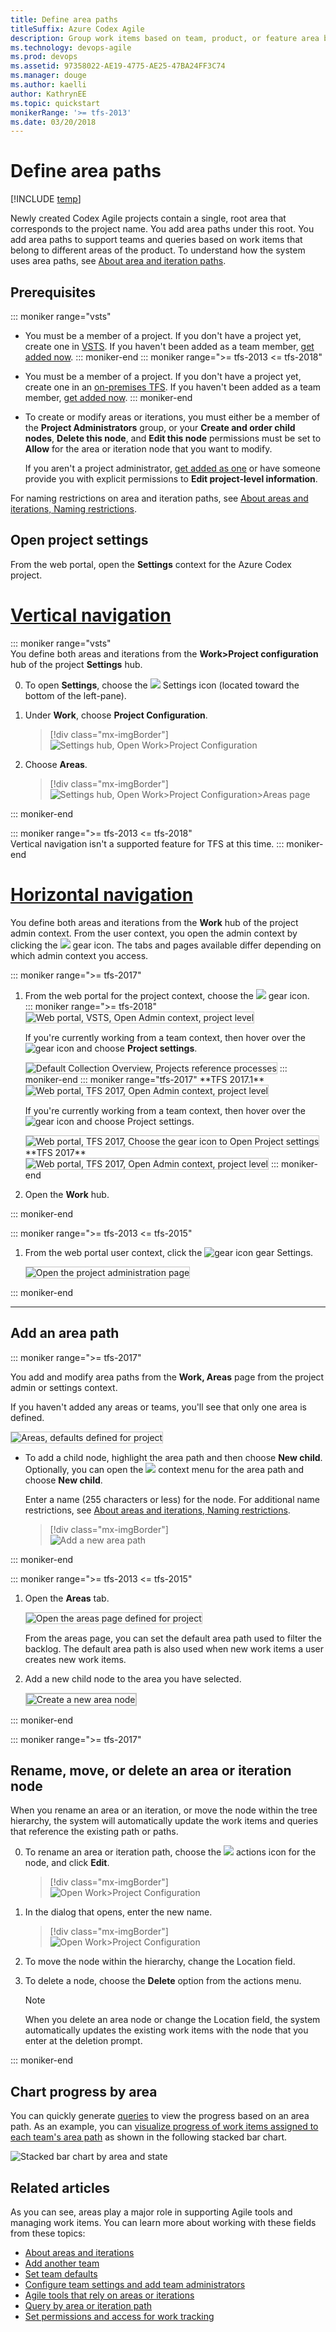 ```yaml
---
title: Define area paths
titleSuffix: Azure Codex Agile
description: Group work items based on team, product, or feature area by defining area paths for Azure Codex Agile or Team Foundation Server 
ms.technology: devops-agile
ms.prod: devops
ms.assetid: 97358022-AE19-4775-AE25-47BA24FF3C74
ms.manager: douge
ms.author: kaelliauthor: KathrynEE
ms.topic: quickstart
monikerRange: '>= tfs-2013'
ms.date: 03/20/2018
---
```



# Define area paths  

[!INCLUDE [temp](../_shared/version-vsts-tfs-all-versions.md)]

Newly created Codex Agile projects contain a single, root area that corresponds to the project name. You add area paths under this root. You add area paths to support teams and queries based on work items that belong to different areas of the product. To understand how the system uses area paths, see [About area and iteration paths](about-areas-iterations.md). 

## Prerequisites
<a name="permissions"></a>
::: moniker range="vsts"
* You must be a member of a project. If you don't have a project yet, create one in [VSTS](../accounts/set-up-vs.md). If you haven't been added as a team member, [get added now](../accounts/add-account-users-assign-access-levels.md). 
::: moniker-end
::: moniker range=">= tfs-2013 <= tfs-2018"
* You must be a member of a project. If you don't have a project yet, create one in an [on-premises TFS](../accounts/create-team-project.md). If you haven't been added as a team member, [get added now](../security/add-users-team-project.md). 
::: moniker-end
* To create or modify areas or iterations, you must either be a member of the **Project Administrators** group, or your **Create and order child nodes**, **Delete this node**, and **Edit this node** permissions must be set to **Allow** for the area or iteration node that you want to modify.

	If you aren't a project administrator, [get added as one](../security/set-project-collection-level-permissions.md) or have someone provide you with explicit permissions to **Edit project-level information**.   

For naming restrictions on area and iteration paths, see [About areas and iterations, Naming restrictions](about-areas-iterations.md#name-restrictions).

<a id="open-admin-context">  </a>
<a id="admin-intro-team-services" /> 

## Open project settings    

From the web portal, open the **Settings** context for the Azure Codex project.

# [Vertical navigation](#tab/vertical)

::: moniker range="vsts"  
You define both areas and iterations from the **Work>Project configuration** hub of the project **Settings** hub. 

0. To open **Settings**, choose the ![](../_img/icons/settings-icon-vert.png) Settings icon (located toward the bottom of the left-pane).  

0. Under **Work**, choose **Project Configuration**. 

	> [!div class="mx-imgBorder"]  
	> ![Settings hub, Open Work>Project Configuration](_img/areas/open-work-project-configuration.png)   

0. Choose **Areas**.  

	> [!div class="mx-imgBorder"]  
	> ![Settings hub, Open Work>Project Configuration>Areas page](_img/areas/choose-areas.png)   


::: moniker-end

::: moniker range=">= tfs-2013 <= tfs-2018"  
Vertical navigation isn't a supported feature for TFS at this time. 
::: moniker-end

# [Horizontal navigation](#tab/horizontal)
You define both areas and iterations from the **Work** hub of the project admin context. From the user context, you open the admin context by clicking the ![](../_img/icons/gear-icon.png) gear icon. The tabs and pages available differ depending on which admin context you access.  

<a id="admin-intro-team-services" /> 
::: moniker range=">= tfs-2017"  

1. From the web portal for the project context, choose the ![](../_img/icons/gear_icon.png) gear icon.   
	::: moniker range=">= tfs-2018"
	<img src="_img/areas/modify-areas-its-open-admin-context-ts.png" alt="Web portal, VSTS, Open Admin context, project level" style="border: 1px solid #C3C3C3;" />

	If you're currently working from a team context, then hover over the ![gear icon](../_img/icons/gear_icon.png) and choose **Project settings**.  

	<img src="_img/areas/modify-areas-its-choose-project-settings-admin-context-ts.png" alt="Default Collection Overview, Projects reference processes" style="border: 1px solid #C3C3C3;" />  
	::: moniker-end
	::: moniker range="tfs-2017"
	<a id="admin-intro-tfs-2017-1" /> 
	**TFS 2017.1**

	<img src="_img/areas/modify-areas-its-choose-project-settings-admin-context-tfs-2017.png" alt="Web portal, TFS 2017, Open Admin context, project level" style="border: 1px solid #C3C3C3;" />  

	If you're currently working from a team context, then hover over the ![gear icon](../_img/icons/gear_icon.png) and choose Project settings. 

	<img src="_img/areas/modify-areas-its-choose-project-settings-admin-context-tfs-2017_v0.png" alt="Web portal, TFS 2017, Choose the gear icon to Open Project settings" style="border: 1px solid #C3C3C3;" />    
	**TFS 2017**   
	<img src="_img/areas/modify-areas-its-choose-project-settings-admin-context-tfs-2017.png" alt="Web portal, TFS 2017, Open Admin context, project level" style="border: 1px solid #C3C3C3;" />
	::: moniker-end
2. Open the **Work** hub.  

::: moniker-end   

::: moniker range=">= tfs-2013 <= tfs-2015"
<!---**TFS 2015** -->
<a id="admin-intro-tfs-2015" />

1. From the web portal user context, click the ![gear icon](../_img/icons/gear_icon.png) gear Settings.   

	<img src="../_img/icons/ALM_OpenAdminContext.png" alt="Open the project administration page" style="border: 1px solid #C3C3C3;" />  

::: moniker-end

---

<a id="add-areas-team-services">   </a>
<a id="tfs-15-area-paths" />
## Add an area path 

::: moniker range=">= tfs-2017"  

You add and modify area paths from the **Work, Areas** page from the project admin or settings context.  

If you haven't added any areas or teams, you'll see that only one area is defined.   

<img src="_img/areas/modify-areas-its-areas-ts.png" alt="Areas, defaults defined for project" style="border: 1px solid #C3C3C3;" />  

* To add a child node, highlight the area path and then choose **New child**. Optionally, you can open the ![](../_img/icons/actions-icon.png) context menu for the area path and choose **New child**.   

	Enter a name (255 characters or less) for the node. For additional name restrictions, see [About areas and iterations, Naming restrictions](about-areas-iterations.md#naming-restrictions). 

	> [!div class="mx-imgBorder"]  
	> ![Add a new area path](_img/areas/m-areas-add-area-path.png) 

::: moniker-end

::: moniker range=">= tfs-2013 <= tfs-2015"  

1. Open the **Areas** tab.  

	<img src="_img/areas/ALM_CW_OpenAreas.png" alt="Open the areas page defined for project" style="border: 1px solid #C3C3C3;" />  

	From the areas page, you can set the default area path used to filter the backlog. The default area path is also used when new work items a user creates new work items. 

2. Add a new child node to the area you have selected.</p>

	<img src="_img/areas/ALM_CW_CreateArea.png" alt="Create a new area node" style="border: 2px solid #C3C3C3;" />
 
::: moniker-end
 
::: moniker range=">= tfs-2017"

<a name="rename-delete"></a>
## Rename, move, or delete an area or iteration node 

When you rename an area or an iteration, or move the node within the tree hierarchy, the system will automatically update the work items and queries that reference the existing path or paths.  

0. To rename an area or iteration path, choose the ![](../_img/icons/actions-icon.png) actions icon for the node, and click **Edit**.  

	> [!div class="mx-imgBorder"]  
	> ![Open Work>Project Configuration](_img/areas/edit-area-rename.png)  

0. In the dialog that opens, enter the new name. 

	> [!div class="mx-imgBorder"]  
	> ![Open Work>Project Configuration](_img/areas/edit-area-rename-dialog.png)

0.  To move the node within the hierarchy, change the Location field. 

0. To delete a node, choose the **Delete** option from the actions menu. 

	> [!NOTE]   
	> When you delete an area node or change the Location field, the system automatically updates the existing work items with the node that you enter at the deletion prompt. 

::: moniker-end


## Chart progress by area 

You can quickly generate [queries](../work/track/using-queries.md) to view the progress based on an area path. As an example, you can [visualize progress of work items assigned to each team's area path](../report/dashboards/charts.md) as shown in the following stacked bar chart.  

![Stacked bar chart by area and state](_img/areas/stacked-bar-chart.png)



## Related articles 
As you can see, areas play a major role in supporting Agile tools and managing work items. You can learn more about working with these fields from these topics: 

*	[About areas and iterations](about-areas-iterations.md)  
*	[Add another team](../work/scale/multiple-teams.md)  
*	[Set team defaults](set-team-defaults.md)  
*	[Configure team settings and add team administrators](../work/scale/manage-team-assets.md)   
*	[Agile tools that rely on areas or iterations](about-teams-and-settings.md)
*	[Query by area or iteration path](..//work/track/query-by-area-iteration-path.md)  
*	 [Set permissions and access for work tracking](../security/set-permissions-access-work-tracking.md)



